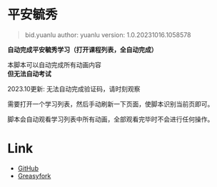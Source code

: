 # 平安毓秀  
> bid.yuanlu
> author: yuanlu
> version: 1.0.20231016.1058578

__自动完成平安毓秀学习（打开课程列表，全自动完成）__

本脚本可以自动完成所有动画内容  
**但无法自动考试**

2023.10更新: 无法自动完成验证码，请时刻观察

需要打开一个学习列表，然后手动刷新一下页面，使脚本识别当前页即可。

脚本会自动观看学习列表中所有动画，全部观看完毕时不会进行任何操作。


# Link
- [GitHub](https://github.com/MineYuanlu/tampermonkey-script/tree/master/src/ncut-mycourse)  
- [Greasyfork](https://greasyfork.org/zh-CN/users/886387-mineyuanlu)  
